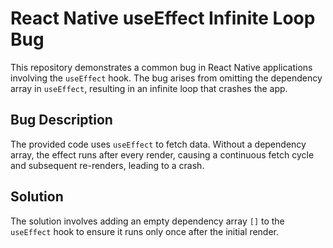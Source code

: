 # React Native useEffect Infinite Loop Bug

This repository demonstrates a common bug in React Native applications involving the `useEffect` hook.  The bug arises from omitting the dependency array in `useEffect`, resulting in an infinite loop that crashes the app.

## Bug Description
The provided code uses `useEffect` to fetch data.  Without a dependency array, the effect runs after every render, causing a continuous fetch cycle and subsequent re-renders, leading to a crash.

## Solution
The solution involves adding an empty dependency array `[]` to the `useEffect` hook to ensure it runs only once after the initial render.